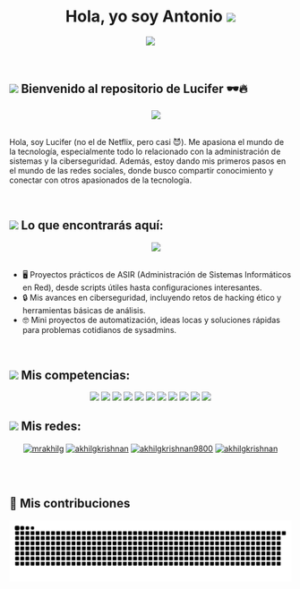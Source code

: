 <h1 align="center">Hola, yo soy Antonio <img src="https://media.giphy.com/media/hvRJCLFzcasrR4ia7z/giphy.gif" width="35"></h1>
<p align="center">
  <a href=""><img src="https://readme-typing-svg.herokuapp.com?font=Time+New+Roman&color=%23C8BE25&size=25&center=true&vCenter=true&width=600&height=100&lines=Administrador+de+sistemas;Estudiante+hacking+ético;Administrador+de+redes;Programador;Siempre+aprendiendo+cosas+nuevas"></a>
</p>


<br>


## <picture><img src = "https://github.com/7oSkaaa/7oSkaaa/blob/main/Images/about_me.gif?raw=true" width = 50px></picture> Bienvenido al repositorio de Lucifer 🕶️🔥

<picture> <img align="right" src="https://i.postimg.cc/VLL1jtVF/Designer-14.jpg" width = 250px></picture>

<br><br>

Hola, soy Lucifer (no el de Netflix, pero casi 😈). Me apasiona el mundo de la tecnología, especialmente todo lo relacionado con la administración de sistemas y la ciberseguridad. Además, estoy dando mis primeros pasos en el mundo de las redes sociales, donde busco compartir conocimiento y conectar con otros apasionados de la tecnología.


<br>

	
## <picture><img src = "https://i.pinimg.com/originals/9a/d5/d5/9ad5d5d9288ec5f54e5678377dbdd38e.gif" width = 50px></picture> Lo que encontrarás aquí:

<picture> <img align="right" src="https://github.com/7oSkaaa/7oSkaaa/blob/main/Images/Right_Side.gif?raw=true" width = 250px></picture>

<br><br>
- 🖥️ Proyectos prácticos de ASIR (Administración de Sistemas Informáticos en Red), desde scripts útiles hasta configuraciones interesantes.
- 🔒 Mis avances en ciberseguridad, incluyendo retos de hacking ético y herramientas básicas de análisis.
- 🤓 Mini proyectos de automatización, ideas locas y soluciones rápidas para problemas cotidianos de sysadmins.

<br>


## <picture> <img src="https://i.gifer.com/origin/d3/d33c3c09061597a6099824c45f12b5ca_w200.gif" width=40> </picture>  Mis competencias:

<p align="center"><img src="https://cdn.iconscout.com/icon/free/png-256/free-cisco-1863556-1579764.png?f=webp" style="height: 4rem"/>
<img src="https://img.icons8.com/?size=512&id=mkkp6yt38FVq&format=png" style="height:4rem; background-color:white"/>
<img src="https://cdn.iconscout.com/icon/free/png-256/free-mysql-logo-icon-download-in-svg-png-gif-file-formats--technology-social-media-company-brand-vol-5-pack-logos-icons-3030165.png?f=webp&w=256" style="height: 4rem; background-color:white"/>
<img src="https://cdn.jsdelivr.net/gh/devicons/devicon/icons/mongodb/mongodb-original-wordmark.svg" style="height: 4rem; background-color:white"/>
<img src="https://cdn.jsdelivr.net/gh/devicons/devicon/icons/html5/html5-original-wordmark.svg" style="height: 4rem"/>
<img src="https://cdn.jsdelivr.net/gh/devicons/devicon/icons/css3/css3-original-wordmark.svg" style="height: 4rem"/>
<img src="https://cdn.jsdelivr.net/gh/devicons/devicon/icons/javascript/javascript-plain.svg" style="height: 4rem"/>
<img src="https://cdn.jsdelivr.net/gh/devicons/devicon/icons/git/git-plain.svg" style="height: 4rem"/>
<img src="https://cdn0.iconfinder.com/data/icons/shift-logotypes/32/Github-512.png" style="height: 4rem; background-color:white"/>
<img src="https://cdn.jsdelivr.net/gh/devicons/devicon/icons/python/python-original.svg"  style="height: 4rem"/>
<img src="https://upload.wikimedia.org/wikipedia/commons/thumb/1/18/ISO_C%2B%2B_Logo.svg/1200px-ISO_C%2B%2B_Logo.svg.png" style="height: 4rem"/>

</p>

## <picture> <img src="https://media1.giphy.com/media/lTY1jPVAygPCNbVKRo/giphy.gif?cid=a267dfa314g6stdv7idml2nrcv6a91qh9yso59jhj7f4rbly&rid=giphy.gif&ct=s" width="40px"> </picture> Mis redes:
<p align="center">
<a href="https://x.com/IamAntonioHP" target="blank"><img align="center" src="https://uxwing.com/wp-content/themes/uxwing/download/brands-and-social-media/x-social-media-white-icon.png" alt="mrakhilg" height="30" width="30" /></a>
<a href="https://www.linkedin.com/in/antonio-puerto-heredia-2794512a0/" target="blank"><img align="center" src="https://uxwing.com/wp-content/themes/uxwing/download/brands-and-social-media/linkedin-app-white-icon.png" alt="akhilgkrishnan" height="30" width="30" /></a>
<a href="https://www.facebook.com/IamAntonioHP" target="blank"><img align="center" src="https://uxwing.com/wp-content/themes/uxwing/download/brands-and-social-media/facebook-app-round-white-icon.png" alt="akhilgkrishnan9800" height="30" width="30" /></a>
<a href="https://www.instagram.com/antonio_herediia/" target="blank"><img align="center" src="https://uxwing.com/wp-content/themes/uxwing/download/brands-and-social-media/instagram-white-icon.png" alt="akhilgkrishnan" height="30" width="30" /></a>
</p>

</br></br>
	
## 🐍 Mis contribuciones
	
<p align = "center">
	<img src = "https://github.com/7oSkaaa/7oSkaaa/blob/output/github-contribution-grid-snake.svg?" alt = "Snake Game"/>
</p>
